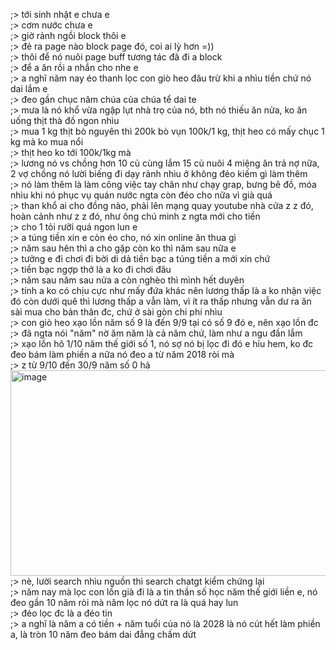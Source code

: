 ;> tới sinh nhật e chưa e<br>
;> cơm nước chưa e<br>
;> giờ rảnh ngồi block thôi e<br>
;> đẻ ra page nào block page đó, coi ai lỳ hơn =))<br>
;> thôi để nó nuôi page buff tương tác đã đi a block<br>
;> để a ăn rồi a nhắn cho nhe e<br>
;> a nghĩ năm nay éo thanh lọc con giò heo đâu trừ khi a nhìu tiền chứ nó dai lắm e<br>
;> đeo gần chục năm chúa của chúa tể dai te<br>
;> mưa là nó khổ vừa ngập lụt nhà trọ của nó, bth nó thiếu ăn nửa, ko ăn uống thịt thà đồ ngon nhìu <br>
;> mua 1 kg thịt bò nguyên thì 200k bò vụn 100k/1 kg, thịt heo có mấy chục 1 kg mà ko mua nổi<br>
;> thịt heo ko tới 100k/1kg mà<br>
;> lương nó vs chồng hơn 10 củ cùng lắm 15 củ nuôi 4 miệng ăn trả nợ nữa, 2 vợ chồng nó lười biếng đi dạy rảnh nhìu ở không đéo kiếm gì làm thêm<br>
;> nó làm thêm là làm công việc tay chân như chạy grap, bưng bê đồ, móa nhìu khi nó phục vụ quán nước ngta còn đéo cho nữa vì già quá<br>
;> than khổ ai cho đồng nào, phải lên mạng quay youtube nhà cửa z z đó, hoàn cảnh như z z đó, như ông chú minh z ngta mới cho tiền<br>
;> cho 1 tỏi rưỡi quá ngon lun e<br>
;> a túng tiền xin e còn éo cho, nó xin online ăn thua gì<br>
;> năm sau hên thì a cho gặp còn ko thì năm sau nữa e<br>
;> tưởng e đi chơi đi bời di dả tiền bạc a túng tiền a mới xin chứ<br>
;> tiền bạc ngợp thở là a ko đi chơi đâu<br>
;> năm sau năm sau nửa a còn nghèo thì mình hết duyên<br>
;> tính a ko có chịu cực như mấy đứa khác nên lương thấp là a ko nhận việc đó còn dưới quê thì lương thấp a vẫn làm, vì ít ra thấp nhưng vẫn dư ra ăn sài mua cho bản thân đc, chứ ở sài gòn chi phí nhìu<br>
;> con giò heo xạo lồn năm số 9 là đến 9/9 tại có số 9 đó e, nên xạo lồn đc<br>
;> đã ngta nói "năm" nờ ăm năm là cả năm chứ, làm như a ngu đần lắm<br>
;> xạo lồn hô 1/10 năm thế giới số 1, nó sợ nó bị lọc đi đó e hỉu hem, ko đc đeo bám làm phiền a nữa nó đeo a từ năm 2018 ròi mà<br>
;> z từ 9/10 đến 30/9 năm số 0 hả<br>
<img width="1118" height="329" alt="image" src="https://github.com/user-attachments/assets/e83b5301-18ea-4817-8dd2-c0e2213a3521" /><br>
;> nè, lười search nhìu nguồn thì search chatgt kiểm chứng lại <br>
;> năm nay mà lọc con lồn già đi là a tin thần số học năm thế giới liền e, nó đeo gần 10 năm ròi mà năm lọc nó dứt ra là quá hay lun<br>
;> đéo lọc đc là a đéo tin <br>
;> a nghĩ là năm a có tiền + năm tuổi của nó là 2028 là nó cút hết làm phiền a, là tròn 10 năm đeo bám dai đẳng chấm dứt
